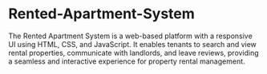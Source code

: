 # Rented-Apartment-System
The Rented Apartment System is a web-based platform with a responsive UI using HTML, CSS, and JavaScript. It enables tenants to search and view rental properties, communicate with landlords, and leave reviews, providing a seamless and interactive experience for property rental management.

